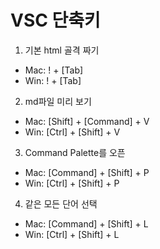 # VSC 단축키

1. 기본 html 골격 짜기

- Mac: ! + [Tab]
- Win: ! + [Tab]

2. md파일 미리 보기

- Mac: [Shift] + [Command] + V
- Win: [Ctrl] + [Shift] + V

3. Command Palette를 오픈

- Mac: [Command] + [Shift] + P
- Win: [Ctrl] + [Shift] + P

4. 같은 모든 단어 선택

- Mac: [Command] + [Shift] + L
- Win: [Ctrl] + [Shift] + L